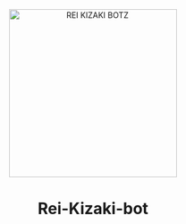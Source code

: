 <div align="center">
<img src="https://aea6ddea-4da5-412b-b48a-10af7f6ccb71.jpg" alt="REI KIZAKI BOTZ" width="300" />

# Rei-Kizaki-bot
